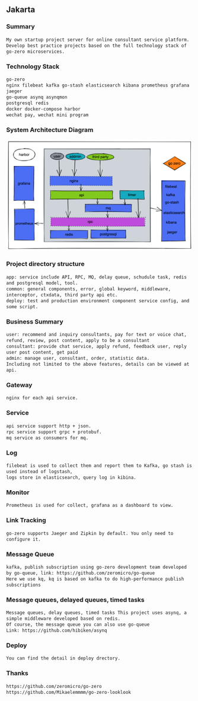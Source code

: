 ## Jakarta
### Summary 
    My own startup project server for online consultant service platform.
    Develop best practice projects based on the full technology stack of go-zero microservices.

### Technology Stack
    go-zero 
    nginx filebeat kafka go-stash elasticsearch kibana prometheus grafana jaeger
    go-queue asynq asynqmon
    postgresql redis
    docker docker-compose harbor
    wechat pay, wechat mini program

### System Architecture Diagram
![jiagou](./doc/jakarta.png)   

### Project directory structure
    app: service include API, RPC, MQ, delay queue, schudule task, redis and postgresql model, tool.
    common: general components, error, global keyword, middleware, interceptor, ctxdata, third party api etc.
    deploy: test and production environment component service config, and some script.

### Business Summary
    user: recommend and inquiry consultants, pay for text or voice chat, refund, review, post content, apply to be a consultant
    consultant: provide chat service, apply refund, feedback user, reply user post content, get paid 
    admin: manage user, consultant, order, statistic data.
    Including not limited to the above features, details can be viewed at api.
    
### Gateway
    nginx for each api service.

### Service
    api service support http + json.
    rpc service support grpc + protobuf.
    mq service as consumers for mq.

### Log
    filebeat is used to collect them and report them to Kafka, go stash is used instead of logstash,
    logs store in elasticsearch, query log in kibina.

### Monitor
    Prometheus is used for collect, grafana as a dashboard to view.

### Link Tracking
    go-zero supports Jaeger and Zipkin by default. You only need to configure it.

### Message Queue
    kafka, publish subscription using go-zero development team developed by go-queue, link: https://github.com/zeromicro/go-queue
    Here we use kq, kq is based on kafka to do high-performance publish subscriptions

### Message queues, delayed queues, timed tasks
    Message queues, delay queues, timed tasks This project uses asynq, a simple middleware developed based on redis.
    Of course, the message queue you can also use go-queue
    Link: https://github.com/hibiken/asynq

### Deploy
    You can find the detail in deploy drectory.

### Thanks
    https://github.com/zeromicro/go-zero
    https://github.com/Mikaelemmmm/go-zero-looklook